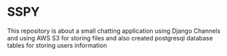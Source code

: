 # SSPY
This repository is about a small chatting application using Django Channels and using AWS S3 for storing files and also created postgresql database tables for storing users information
